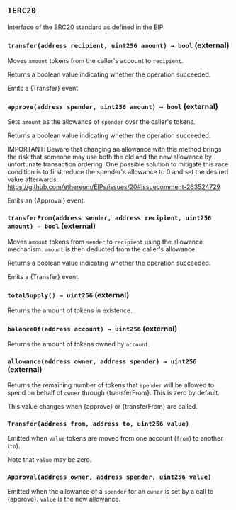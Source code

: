 ## `IERC20`

Interface of the ERC20 standard as defined in the EIP.

### `transfer(address recipient, uint256 amount) → bool` (external)

Moves `amount` tokens from the caller's account to `recipient`.

Returns a boolean value indicating whether the operation succeeded.

Emits a {Transfer} event.

### `approve(address spender, uint256 amount) → bool` (external)

Sets `amount` as the allowance of `spender` over the caller's
tokens.

Returns a boolean value indicating whether the operation succeeded.

IMPORTANT: Beware that changing an allowance with this method brings the
risk that someone may use both the old and the new allowance by
unfortunate transaction ordering. One possible solution to mitigate this
race condition is to first reduce the spender's allowance to 0 and set
the desired value afterwards:
https://github.com/ethereum/EIPs/issues/20#issuecomment-263524729

Emits an {Approval} event.

### `transferFrom(address sender, address recipient, uint256 amount) → bool` (external)

Moves `amount` tokens from `sender` to `recipient` using the
allowance mechanism. `amount` is then deducted from the caller's
allowance.

Returns a boolean value indicating whether the operation succeeded.

Emits a {Transfer} event.

### `totalSupply() → uint256` (external)

Returns the amount of tokens in existence.

### `balanceOf(address account) → uint256` (external)

Returns the amount of tokens owned by `account`.

### `allowance(address owner, address spender) → uint256` (external)

Returns the remaining number of tokens that `spender` will be
allowed to spend on behalf of `owner` through {transferFrom}. This is
zero by default.

This value changes when {approve} or {transferFrom} are called.

### `Transfer(address from, address to, uint256 value)`

Emitted when `value` tokens are moved from one account (`from`) to
another (`to`).

Note that `value` may be zero.

### `Approval(address owner, address spender, uint256 value)`

Emitted when the allowance of a `spender` for an `owner` is set by
a call to {approve}. `value` is the new allowance.
